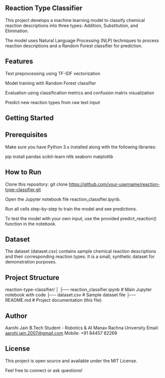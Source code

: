 ## Reaction Type Classifier

This project develops a machine learning model to classify chemical reaction descriptions into three types: Addition, Substitution, and Elimination.

The model uses Natural Language Processing (NLP) techniques to process reaction descriptions and a Random Forest classifier for prediction.

## Features

Text preprocessing using TF-IDF vectorization

Model training with Random Forest classifier

Evaluation using classification metrics and confusion matrix visualization

Predict new reaction types from raw text input

## Getting Started

## Prerequisites

Make sure you have Python 3.x installed along with the following libraries:

pip install pandas scikit-learn nltk seaborn matplotlib

## How to Run

Clone this repository:
git clone https://github.com/your-username/reaction-type-classifier.git

Open the Jupyter notebook file reaction_classifier.ipynb.

Run all cells step-by-step to train the model and see predictions.

To test the model with your own input, use the provided predict_reaction() function in the notebook.

## Dataset

The dataset (dataset.csv) contains sample chemical reaction descriptions and their corresponding reaction types. It is a small, synthetic dataset for demonstration purposes.

## Project Structure

reaction-type-classifier/
│
├── reaction_classifier.ipynb # Main Jupyter notebook with code
├── dataset.csv # Sample dataset file
├── README.md # Project documentation (this file)

## Author
Aarohi Jain
B.Tech Student - Robotics & AI
Manav Rachna University
Email: aarohi.jain.2007@gmail.com
Mobile: +91 84457 82269

## License
This project is open source and available under the MIT License.

Feel free to connect or ask questions!
